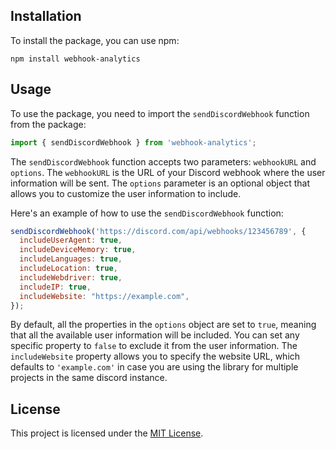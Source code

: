## Installation

To install the package, you can use npm:

```
npm install webhook-analytics
````

## Usage

To use the package, you need to import the `sendDiscordWebhook` function from the package:

```javascript
import { sendDiscordWebhook } from 'webhook-analytics';
````

The `sendDiscordWebhook` function accepts two parameters: `webhookURL` and `options`. The `webhookURL` is the URL of your Discord webhook where the user information will be sent. The `options` parameter is an optional object that allows you to customize the user information to include.

Here's an example of how to use the `sendDiscordWebhook` function:

```javascript
sendDiscordWebhook('https://discord.com/api/webhooks/123456789', {
  includeUserAgent: true,
  includeDeviceMemory: true,
  includeLanguages: true,
  includeLocation: true,
  includeWebdriver: true,
  includeIP: true,
  includeWebsite: "https://example.com",
});
```

By default, all the properties in the `options` object are set to `true`, meaning that all the available user information will be included. You can set any specific property to `false` to exclude it from the user information. The `includeWebsite` property allows you to specify the website URL, which defaults to `'example.com'` in case you are using the library for multiple projects in the same discord instance.

## License

This project is licensed under the [MIT License](LICENSE).


